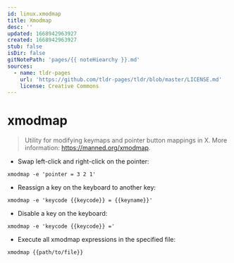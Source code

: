 ```yaml
---
id: linux.xmodmap
title: Xmodmap
desc: ''
updated: 1668942963927
created: 1668942963927
stub: false
isDir: false
gitNotePath: 'pages/{{ noteHiearchy }}.md'
sources:
  - name: tldr-pages
    url: 'https://github.com/tldr-pages/tldr/blob/master/LICENSE.md'
    license: Creative Commons
---
```

# xmodmap

> Utility for modifying keymaps and pointer button mappings in X.
> More information: <https://manned.org/xmodmap>.

- Swap left-click and right-click on the pointer:

`xmodmap -e 'pointer = 3 2 1'`

- Reassign a key on the keyboard to another key:

`xmodmap -e 'keycode {{keycode}} = {{keyname}}'`

- Disable a key on the keyboard:

`xmodmap -e 'keycode {{keycode}} ='`

- Execute all xmodmap expressions in the specified file:

`xmodmap {{path/to/file}}`

